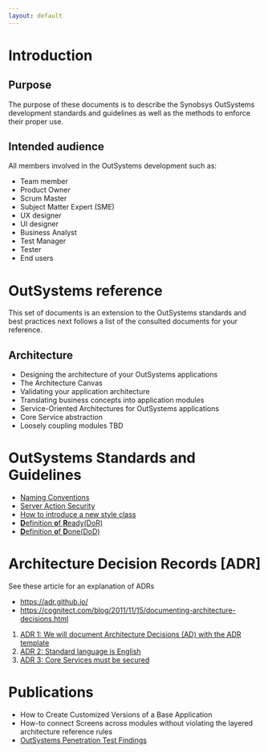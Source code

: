 ```yaml
---
layout: default
---
```

# Introduction
## Purpose
The purpose of these documents is to describe the Synobsys OutSystems development standards and guidelines as well as the methods to enforce their proper use.
## Intended audience
All members involved in the OutSystems development such as:
* Team member
* Product Owner
* Scrum Master
* Subject Matter Expert (SME)
* UX designer
* UI designer
* Business Analyst
* Test Manager
* Tester
* End users

# OutSystems reference
This set of documents is an extension to the OutSystems standards and best practices next follows a list of the consulted documents for your reference.
## Architecture
*	Designing the architecture of your OutSystems applications
*	The Architecture Canvas
*	Validating your application architecture
*	Translating business concepts into application modules
*	Service-Oriented Architectures for OutSystems applications
*	Core Service abstraction
*	Loosely coupling modules
TBD 


# OutSystems Standards and Guidelines
* [Naming Conventions](OutSystemsNamingConventions.md)
* [Server Action Security](ServerActionSecurity.md)
* [How to introduce a new style class](how-to-introduce-a-new-style-class.md)
* [**D**efinition **o**f **R**eady(DoR)](DefinitionOfReady.md)
* [**D**efinition **o**f **D**one(DoD)](DefinitionOfDone.md)

# Architecture Decision Records [ADR]
See these article for an explanation of ADRs
* https://adr.github.io/
* https://cognitect.com/blog/2011/11/15/documenting-architecture-decisions.html

1. [ADR 1: We will document Architecture Decisions (AD) with the ADR template](ADR-001-documenting-architecture-decisions.md)
2. [ADR 2: Standard language is English](ADR-002-standard-language-is-English.md)
3. [ADR 3: Core Services must be secured](ADR-003-secure-core-services.md)

# Publications
* How to Create Customized Versions of a Base Application
* How-to connect Screens across modules without violating the layered architecture reference rules
* [OutSystems Penetration Test Findings](OutSystemsPenTestFindings.md)
